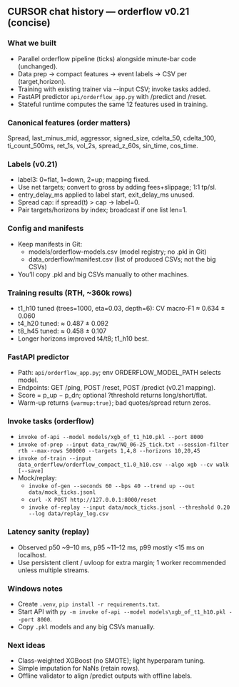 ## CURSOR chat history — orderflow v0.21 (concise)

### What we built
- Parallel orderflow pipeline (ticks) alongside minute-bar code (unchanged).
- Data prep → compact features → event labels → CSV per (target,horizon).
- Training with existing trainer via --input CSV; invoke tasks added.
- FastAPI predictor `api/orderflow_app.py` with /predict and /reset.
- Stateful runtime computes the same 12 features used in training.

### Canonical features (order matters)
Spread, last_minus_mid, aggressor, signed_size, cdelta_50, cdelta_100, ti_count_500ms, ret_1s, vol_2s, spread_z_60s, sin_time, cos_time.

### Labels (v0.21)
- label3: 0=flat, 1=down, 2=up; mapping fixed.
- Use net targets; convert to gross by adding fees+slippage; 1:1 tp/sl.
- entry_delay_ms applied to label start, exit_delay_ms unused.
- Spread cap: if spread(t) > cap → label=0.
- Pair targets/horizons by index; broadcast if one list len=1.

### Config and manifests
- Keep manifests in Git:
  - models/orderflow-models.csv (model registry; no .pkl in Git)
  - data_orderflow/manifest.csv (list of produced CSVs; not the big CSVs)
- You’ll copy .pkl and big CSVs manually to other machines.

### Training results (RTH, ~360k rows)
- t1_h10 tuned (trees=1000, eta=0.03, depth=6): CV macro-F1 ≈ 0.634 ± 0.060
- t4_h20 tuned: ≈ 0.487 ± 0.092
- t8_h45 tuned: ≈ 0.458 ± 0.107
- Longer horizons improved t4/t8; t1_h10 best.

### FastAPI predictor
- Path: `api/orderflow_app.py`; env ORDERFLOW_MODEL_PATH selects model.
- Endpoints: GET /ping, POST /reset, POST /predict (v0.21 mapping).
- Score = p_up − p_dn; optional ?threshold returns long/short/flat.
- Warm-up returns `{warmup:true}`; bad quotes/spread return zeros.

### Invoke tasks (orderflow)
- `invoke of-api --model models/xgb_of_t1_h10.pkl --port 8000`
- `invoke of-prep --input data_raw/NQ_06-25_tick.txt --session-filter rth --max-rows 500000 --targets 1,4,8 --horizons 10,20,45`
- `invoke of-train --input data_orderflow/orderflow_compact_t1.0_h10.csv --algo xgb --cv walk [--save]`
- Mock/replay:
  - `invoke of-gen --seconds 60 --bps 40 --trend up --out data/mock_ticks.jsonl`
  - `curl -X POST http://127.0.0.1:8000/reset`
  - `invoke of-replay --input data/mock_ticks.jsonl --threshold 0.20 --log data/replay_log.csv`

### Latency sanity (replay)
- Observed p50 ~9–10 ms, p95 ~11–12 ms, p99 mostly <15 ms on localhost.
- Use persistent client / uvloop for extra margin; 1 worker recommended unless multiple streams.

### Windows notes
- Create `.venv`, `pip install -r requirements.txt`.
- Start API with `py -m invoke of-api --model models\xgb_of_t1_h10.pkl --port 8000`.
- Copy `.pkl` models and any big CSVs manually.

### Next ideas
- Class-weighted XGBoost (no SMOTE); light hyperparam tuning.
- Simple imputation for NaNs (retain rows).
- Offline validator to align /predict outputs with offline labels.


